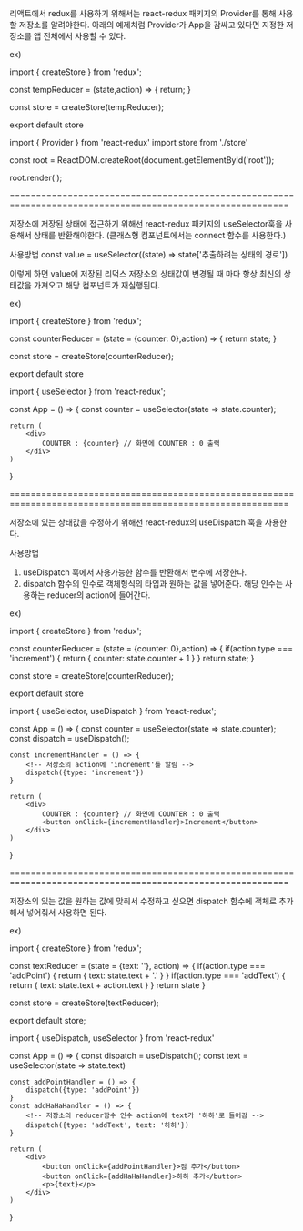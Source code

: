 리액트에서 redux를 사용하기 위해서는 react-redux 패키지의 Provider를 통해 사용할 저장소를 알려야한다.
아래의 예제처럼 Provider가 App을 감싸고 있다면 지정한 저장소를 앱 전체에서 사용할 수 있다.

ex) 

<!-- store/index.js -->
import { createStore } from 'redux';

const tempReducer = (state,action) => {
    return;
}

const store = createStore(tempReducer);

export default store

<!-- index.js -->
import { Provider } from 'react-redux'
import store from './store'

const root = ReactDOM.createRoot(document.getElementById('root'));

root.render(
    <Provider store={store}>
        <App />
    </Provider>
);

===========================================================================================================

저장소에 저장된 상태에 접근하기 위해선 react-redux 패키지의 useSelector훅을 사용해서 상태를 반환해야한다.
(클래스형 컴포넌트에서는 connect 함수를 사용한다.)

사용방법
const value = useSelector((state) => state['추출하려는 상태의 경로'])

이렇게 하면 value에 저장된 리덕스 저장소의 상태값이 변경될 때 마다 항상 최신의 상태값을 가져오고 해당 컴포넌트가
재실행된다.

ex)

<!-- store/index.js -->
import { createStore } from 'redux';

const counterReducer = (state = {counter: 0},action) => {
    return state;
}

const store = createStore(counterReducer);

export default store


<!-- App 컴포넌트 -->
import { useSelector } from 'react-redux';

const App = () => {
    <!-- 저장소의 counter 상태값인 0을 반환 -->
    const counter = useSelector(state => state.counter);

    return (
        <div>
            COUNTER : {counter} // 화면에 COUNTER : 0 출력
        </div>
    )
}

===========================================================================================================

저장소에 있는 상태값을 수정하기 위해선 react-redux의 useDispatch 훅을 사용한다.

사용방법
1. useDispatch 훅에서 사용가능한 함수를 반환해서 변수에 저장한다.
2. dispatch 함수의 인수로 객체형식의 타입과 원하는 값을 넣어준다. 해당 인수는 사용하는 reducer의 action에 들어간다.

ex) 
<!-- store/index.js -->
import { createStore } from 'redux';

const counterReducer = (state = {counter: 0},action) => {
    if(action.type === 'increment') {
        return { counter: state.counter + 1 }
    }
    return state;
}

const store = createStore(counterReducer);

export default store

<!-- App 컴포넌트 -->
import { useSelector, useDispatch } from 'react-redux';

const App = () => {
    <!-- 저장소의 counter 상태값인 0을 반환 -->
    const counter = useSelector(state => state.counter);
    const dispatch = useDispatch();

    const incrementHandler = () => {
        <!-- 저장소의 action에 'increment'를 알림 -->
        dispatch({type: 'increment'})
    }

    return (
        <div>
            COUNTER : {counter} // 화면에 COUNTER : 0 출력
            <button onClick={incrementHandler}>Increment</button>
        </div>
    )
}

===========================================================================================================

저장소의 있는 값을 원하는 값에 맞춰서 수정하고 싶으면 dispatch 함수에 객체로 추가해서 넣어줘서 사용하면 된다.

ex) 
<!-- store/index.js -->
import { createStore } from 'redux';

const textReducer = (state = {text: ''}, action) => {
    if(action.type === 'addPoint') {
        return { text: state.text + '.' }
    }
    if(action.type === 'addText') {
        return { text: state.text + action.text }
    }
    return state
}

const store = createStore(textReducer);

export default store;

<!-- App 컴포넌트 -->
import { useDispatch, useSelector } from 'react-redux'

const App = () => {
    const dispatch = useDispatch();
    const text = useSelector(state => state.text)

    const addPointHandler = () => {
        dispatch({type: 'addPoint'})
    }
    const addHaHaHandler = () => {
        <!-- 저장소의 reducer함수 인수 action에 text가 '하하'로 들어감 -->
        dispatch({type: 'addText', text: '하하'})
    }

    return (
        <div>
            <button onClick={addPointHandler}>점 추가</button>
            <button onClick={addHaHaHandler}>하하 추가</button>
            <p>{text}</p>
        </div>
    )
} 